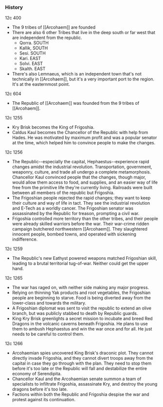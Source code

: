 ### History
12c 400
- The 9 tribes of [[Arcohaem]] are founded
- There are also 6 other Tribes that live in the deep south or far west that are independent from the republic.
	- Qorra. SOUTH
	- Kallik, SOUTH
	- Sesi. SOUTH
	- Kari. EAST
	- Solvi. EAST
	- Skalth. EAST
- There's also Lemnaeus, which is an independent town that's not technically in [[Arcohaem]], but it's a very important port to the region. It's at the easternmost point. 

12c 604
- The Republic of [[Arcohaem]] was founded from the 9 tribes of [[Arcohaem]].

12c 1255
- Kry Brisk becomes the King of Frigoshia. 
- Caldus Kaul becomes the Chancellor of the Republic with help from Hades. He was motivated by maximum profit and was a popular senator at the time, which helped him to convince people to make the changes.

12c 1256
- The Republic--especially the capital, Hephaestus--experience rapid changes amidst the industrial revolution. Transportation, government, weaponry, culture, and trade all undergo a complete metamorphosis. Chancellor Kaul convinced people that the changes, though major, would allow them access to food, and supplies, and an easier way of life free from the primitive life they're currently living. Railroads were built between all members of the republic but Frigoshia.
- The Frigoshian people rejected the rapid changes; they want to keep their culture and way of life in tact. They see the industrial revolution and E-Tech as a worldly cancer. The Frigoshian senator was assassinated by the Republic for treason, prompting a civil war.
- Frigoshia controlled more territory than the other tribes, and their people were already skilled warriors before the war. Their war-crime ridden campaign butchered northwestern [[Arcohaem]]. They slaughtered innocent people, bombed towns, and operated with sickening indifference.

12c 1259
- The Republic's new Eathyst powered weapons matched Frigoshian skill, leading to a brutal territorial tug-of-war. Neither could get the upper hand. 

12c 1265
- The war has raged on, with neither side making any major progress.
- Relying on thinning Yak products and root vegetables, the Frigoshian people are beginning to starve. Food is being diverted away from the lower-class and towards the military.
- A Frigoshian diplomat was sent to visit the republic to extend an olive branch, but was publicly stabbed to death by Republic guards.
- King Kry Brisk greenlights a secret mission to incubate and breed Red Dragons in the volcanic caverns beneath Frigoshia. He plans to use them to ambush Hephaestus and win the war once and for all. He just needs to be careful to control them.

12c 1266 
- Arcohaemian spies uncovered King Brisk's draconic plot. They cannot directly invade Frigoshia, and they cannot divert troops away from the capital in case they go through with the plan. They need to stop them before it's too late or the Republic will fall and destabilize the entire economy of Serendipita. 
- Chancellor Kaul and the Arcohaemian senate summon a team of specialists to infiltrate Frigoshia, assassinate Kry, and destroy the young dragons before it's too late.
- Factions within both the Republic and Frigoshia despise the war and protest against its continuation. 